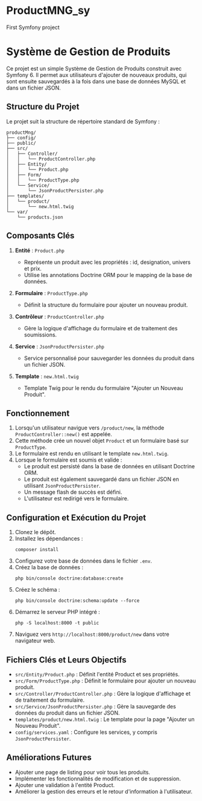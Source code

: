 # ProductMNG_sy
First Symfony project

# Système de Gestion de Produits

Ce projet est un simple Système de Gestion de Produits construit avec Symfony 6. Il permet aux utilisateurs d'ajouter de nouveaux produits, qui sont ensuite sauvegardés à la fois dans une base de données MySQL et dans un fichier JSON.

## Structure du Projet

Le projet suit la structure de répertoire standard de Symfony :

```
productMng/
├── config/
├── public/
├── src/
│   ├── Controller/
│   │   └── ProductController.php
│   ├── Entity/
│   │   └── Product.php
│   ├── Form/
│   │   └── ProductType.php
│   └── Service/
│       └── JsonProductPersister.php
├── templates/
│   └── product/
│       └── new.html.twig
└── var/
    └── products.json
```

## Composants Clés

1. **Entité** : `Product.php`
   - Représente un produit avec les propriétés : id, designation, univers et prix.
   - Utilise les annotations Doctrine ORM pour le mapping de la base de données.

2. **Formulaire** : `ProductType.php`
   - Définit la structure du formulaire pour ajouter un nouveau produit.

3. **Contrôleur** : `ProductController.php`
   - Gère la logique d'affichage du formulaire et de traitement des soumissions.

4. **Service** : `JsonProductPersister.php`
   - Service personnalisé pour sauvegarder les données du produit dans un fichier JSON.

5. **Template** : `new.html.twig`
   - Template Twig pour le rendu du formulaire "Ajouter un Nouveau Produit".

## Fonctionnement

1. Lorsqu'un utilisateur navigue vers `/product/new`, la méthode `ProductController::new()` est appelée.
2. Cette méthode crée un nouvel objet `Product` et un formulaire basé sur `ProductType`.
3. Le formulaire est rendu en utilisant le template `new.html.twig`.
4. Lorsque le formulaire est soumis et valide :
   - Le produit est persisté dans la base de données en utilisant Doctrine ORM.
   - Le produit est également sauvegardé dans un fichier JSON en utilisant `JsonProductPersister`.
   - Un message flash de succès est défini.
   - L'utilisateur est redirigé vers le formulaire.

## Configuration et Exécution du Projet

1. Clonez le dépôt.
2. Installez les dépendances :
   ```
   composer install
   ```
3. Configurez votre base de données dans le fichier `.env`.
4. Créez la base de données :
   ```
   php bin/console doctrine:database:create
   ```
5. Créez le schéma :
   ```
   php bin/console doctrine:schema:update --force
   ```
6. Démarrez le serveur PHP intégré :
   ```
   php -S localhost:8000 -t public
   ```
7. Naviguez vers `http://localhost:8000/product/new` dans votre navigateur web.

## Fichiers Clés et Leurs Objectifs

- `src/Entity/Product.php` : Définit l'entité Product et ses propriétés.
- `src/Form/ProductType.php` : Définit le formulaire pour ajouter un nouveau produit.
- `src/Controller/ProductController.php` : Gère la logique d'affichage et de traitement du formulaire.
- `src/Service/JsonProductPersister.php` : Gère la sauvegarde des données du produit dans un fichier JSON.
- `templates/product/new.html.twig` : Le template pour la page "Ajouter un Nouveau Produit".
- `config/services.yaml` : Configure les services, y compris `JsonProductPersister`.

## Améliorations Futures

- Ajouter une page de listing pour voir tous les produits.
- Implémenter les fonctionnalités de modification et de suppression.
- Ajouter une validation à l'entité Product.
- Améliorer la gestion des erreurs et le retour d'information à l'utilisateur.

```

